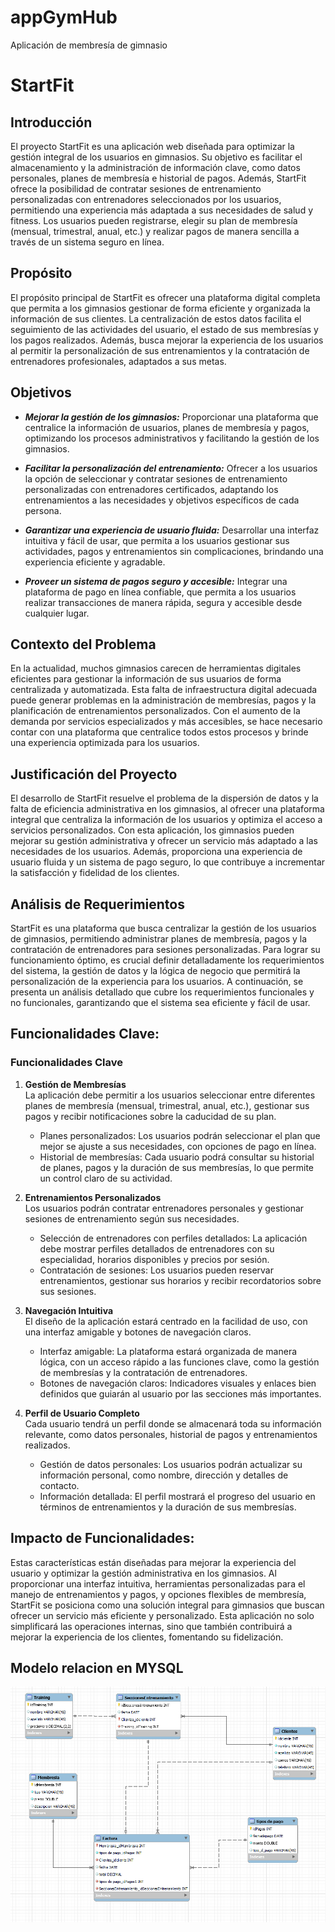 # appGymHub
Aplicación de membresía de gimnasio
# StartFit
## Introducción
El proyecto StartFit es una aplicación web diseñada para optimizar la gestión integral de los usuarios en gimnasios. Su objetivo es facilitar el almacenamiento y la administración de información clave, como datos personales, planes de membresía e historial de pagos. Además, StartFit ofrece la posibilidad de contratar sesiones de entrenamiento personalizadas con entrenadores seleccionados por los usuarios, permitiendo una experiencia más adaptada a sus necesidades de salud y fitness. Los usuarios pueden registrarse, elegir su plan de membresía (mensual, trimestral, anual, etc.) y realizar pagos de manera sencilla a través de un sistema seguro en línea.

## Propósito
El propósito principal de StartFit es ofrecer una plataforma digital completa que permita a los gimnasios gestionar de forma eficiente y organizada la información de sus clientes. La centralización de estos datos facilita el seguimiento de las actividades del usuario, el estado de sus membresías y los pagos realizados. Además, busca mejorar la experiencia de los usuarios al permitir la personalización de sus entrenamientos y la contratación de entrenadores profesionales, adaptados a sus metas.

## Objetivos

- ***Mejorar la gestión de los gimnasios:*** Proporcionar una plataforma que centralice la información de usuarios, planes de membresía y pagos, optimizando los procesos administrativos y facilitando la gestión de los gimnasios.

- ***Facilitar la personalización del entrenamiento:*** Ofrecer a los usuarios la opción de seleccionar y contratar sesiones de entrenamiento personalizadas con entrenadores certificados, adaptando los entrenamientos a las necesidades y objetivos específicos de cada persona.

- ***Garantizar una experiencia de usuario fluida:***  Desarrollar una interfaz intuitiva y fácil de usar, que permita a los usuarios gestionar sus actividades, pagos y entrenamientos sin complicaciones, brindando una experiencia eficiente y agradable.

- ***Proveer un sistema de pagos seguro y accesible:***  Integrar una plataforma de pago en línea confiable, que permita a los usuarios realizar transacciones de manera rápida, segura y accesible desde cualquier lugar.

## Contexto del Problema
En la actualidad, muchos gimnasios carecen de herramientas digitales eficientes para gestionar la información de sus usuarios de forma centralizada y automatizada. Esta falta de infraestructura digital adecuada puede generar problemas en la administración de membresías, pagos y la planificación de entrenamientos personalizados. Con el aumento de la demanda por servicios especializados y más accesibles, se hace necesario contar con una plataforma que centralice todos estos procesos y brinde una experiencia optimizada para los usuarios.

## Justificación del Proyecto
El desarrollo de StartFit resuelve el problema de la dispersión de datos y la falta de eficiencia administrativa en los gimnasios, al ofrecer una plataforma integral que centraliza la información de los usuarios y optimiza el acceso a servicios personalizados. Con esta aplicación, los gimnasios pueden mejorar su gestión administrativa y ofrecer un servicio más adaptado a las necesidades de los usuarios. Además, proporciona una experiencia de usuario fluida y un sistema de pago seguro, lo que contribuye a incrementar la satisfacción y fidelidad de los clientes.

## Análisis de Requerimientos
StartFit es una plataforma que busca centralizar la gestión de los usuarios de gimnasios, permitiendo administrar planes de membresía, pagos y la contratación de entrenadores para sesiones personalizadas. Para lograr su funcionamiento óptimo, es crucial definir detalladamente los requerimientos del sistema, la gestión de datos y la lógica de negocio que permitirá la personalización de la experiencia para los usuarios. A continuación, se presenta un análisis detallado que cubre los requerimientos funcionales y no funcionales, garantizando que el sistema sea eficiente y fácil de usar.

## Funcionalidades Clave:

### Funcionalidades Clave

1. **Gestión de Membresías**  
   La aplicación debe permitir a los usuarios seleccionar entre diferentes planes de membresía (mensual, trimestral, anual, etc.), gestionar sus pagos y recibir notificaciones sobre la caducidad de su plan.

   - Planes personalizados:  Los usuarios podrán seleccionar el plan que mejor se ajuste a sus necesidades, con opciones de pago en línea.
   - Historial de membresías: Cada usuario podrá consultar su historial de planes, pagos y la duración de sus membresías, lo que permite un control claro de su actividad.
2. **Entrenamientos Personalizados**  
   Los usuarios podrán contratar entrenadores personales y gestionar sesiones de entrenamiento según sus necesidades.

   - Selección de entrenadores con perfiles detallados:  La aplicación debe mostrar perfiles detallados de entrenadores con su especialidad, horarios disponibles y precios por sesión.
   - Contratación de sesiones: Los usuarios pueden reservar entrenamientos, gestionar sus horarios y recibir recordatorios sobre sus sesiones.


3. **Navegación Intuitiva**  
   El diseño de la aplicación estará centrado en la facilidad de uso, con una interfaz amigable y botones de navegación claros.

   - Interfaz amigable: La plataforma estará organizada de manera lógica, con un acceso rápido a las funciones clave, como la gestión de membresías y la contratación de entrenadores.
   - Botones de navegación claros: Indicadores visuales y enlaces bien definidos que guiarán al usuario por las secciones más importantes.

4. **Perfil de Usuario Completo**  
   Cada usuario tendrá un perfil donde se almacenará toda su información relevante, como datos personales, historial de pagos y entrenamientos realizados.

   - Gestión de datos personales: Los usuarios podrán actualizar su información personal, como nombre, dirección y detalles de contacto.
   - Información detallada: El perfil mostrará el progreso del usuario en términos de entrenamientos y la duración de sus membresías.
## Impacto de Funcionalidades:
Estas características están diseñadas para mejorar la experiencia del usuario y optimizar la gestión administrativa en los gimnasios. Al proporcionar una interfaz intuitiva, herramientas personalizadas para el manejo de entrenamientos y pagos, y opciones flexibles de membresía, StartFit se posiciona como una solución integral para gimnasios que buscan ofrecer un servicio más eficiente y personalizado. Esta aplicación no solo simplificará las operaciones internas, sino que también contribuirá a mejorar la experiencia de los clientes, fomentando su fidelización.
## Modelo relacion en MYSQL
![image](https://github.com/luxmzl/appGymHub/blob/main/GYMHUB.PNG)


